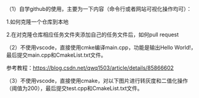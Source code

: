 （1）自学github的使用，主要为一下内容（命令行或者网站可视化操作均可）：

1.如何克隆一个仓库到本地

2.在对克隆仓库相应任务文件夹添加自己的任务文件后，如何pull request



（2）不使用vscode，直接使用cmke编译main.cpp，功能是输出Hello World!，最后提交main.cpp和CmakeList.txt文件。

参考教程：https://blog.csdn.net/qwq1503/article/details/85866602



（3）不使用vscode，直接使用cmake，对以下图片进行转灰度和二值化操作（阈值为200），最后提交test.cpp和CmakeList.txt文件。
